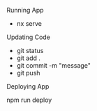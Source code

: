 Running App

- nx serve

Updating Code

- git status
- git add .
- git commit -m "message"
- git push

Deploying App

npm run deploy
